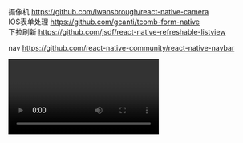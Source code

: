 
摄像机 https://github.com/lwansbrough/react-native-camera  
IOS表单处理 https://github.com/gcanti/tcomb-form-native  
下拉刷新 https://github.com/jsdf/react-native-refreshable-listview

nav  https://github.com/react-native-community/react-native-navbar

<Video /> https://github.com/react-native-community/react-native-video
